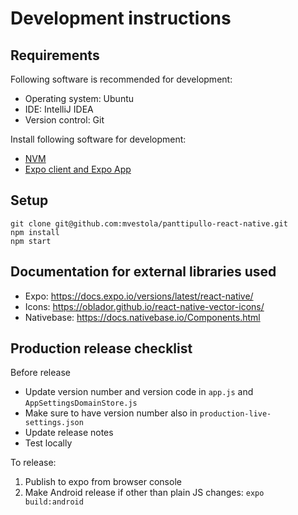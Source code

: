 # Development instructions

## Requirements

Following software is recommended for development:
* Operating system: Ubuntu
* IDE: IntelliJ IDEA
* Version control: Git

Install following software for development:
* [NVM](https://github.com/creationix/nvm)
* [Expo client and Expo App](https://docs.expo.io/versions/latest/introduction/installation)

## Setup


```
git clone git@github.com:mvestola/panttipullo-react-native.git
npm install
npm start
```

## Documentation for external libraries used

* Expo: https://docs.expo.io/versions/latest/react-native/
* Icons: https://oblador.github.io/react-native-vector-icons/
* Nativebase: https://docs.nativebase.io/Components.html

## Production release checklist

Before release
* Update version number and version code in `app.js` and `AppSettingsDomainStore.js`
* Make sure to have version number also in `production-live-settings.json`
* Update release notes
* Test locally

To release:
1. Publish to expo from browser console
1. Make Android release if other than plain JS changes:  `expo build:android`
